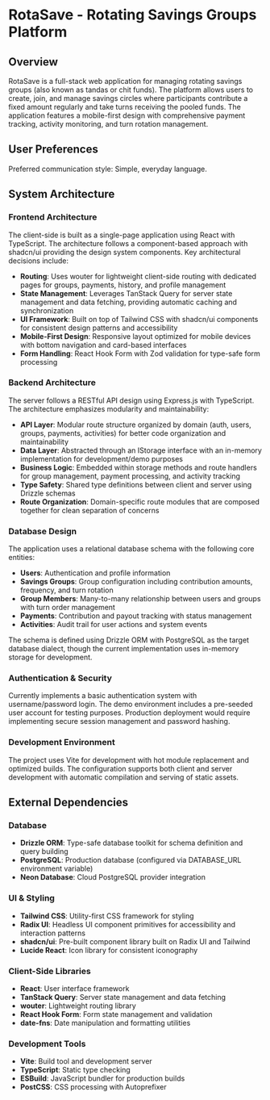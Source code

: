 # RotaSave - Rotating Savings Groups Platform

## Overview

RotaSave is a full-stack web application for managing rotating savings groups (also known as tandas or chit funds). The platform allows users to create, join, and manage savings circles where participants contribute a fixed amount regularly and take turns receiving the pooled funds. The application features a mobile-first design with comprehensive payment tracking, activity monitoring, and turn rotation management.

## User Preferences

Preferred communication style: Simple, everyday language.

## System Architecture

### Frontend Architecture
The client-side is built as a single-page application using React with TypeScript. The architecture follows a component-based approach with shadcn/ui providing the design system components. Key architectural decisions include:

- **Routing**: Uses wouter for lightweight client-side routing with dedicated pages for groups, payments, history, and profile management
- **State Management**: Leverages TanStack Query for server state management and data fetching, providing automatic caching and synchronization
- **UI Framework**: Built on top of Tailwind CSS with shadcn/ui components for consistent design patterns and accessibility
- **Mobile-First Design**: Responsive layout optimized for mobile devices with bottom navigation and card-based interfaces
- **Form Handling**: React Hook Form with Zod validation for type-safe form processing

### Backend Architecture
The server follows a RESTful API design using Express.js with TypeScript. The architecture emphasizes modularity and maintainability:

- **API Layer**: Modular route structure organized by domain (auth, users, groups, payments, activities) for better code organization and maintainability
- **Data Layer**: Abstracted through an IStorage interface with an in-memory implementation for development/demo purposes
- **Business Logic**: Embedded within storage methods and route handlers for group management, payment processing, and activity tracking
- **Type Safety**: Shared type definitions between client and server using Drizzle schemas
- **Route Organization**: Domain-specific route modules that are composed together for clean separation of concerns

### Database Design
The application uses a relational database schema with the following core entities:

- **Users**: Authentication and profile information
- **Savings Groups**: Group configuration including contribution amounts, frequency, and turn rotation
- **Group Members**: Many-to-many relationship between users and groups with turn order management
- **Payments**: Contribution and payout tracking with status management
- **Activities**: Audit trail for user actions and system events

The schema is defined using Drizzle ORM with PostgreSQL as the target database dialect, though the current implementation uses in-memory storage for development.

### Authentication & Security
Currently implements a basic authentication system with username/password login. The demo environment includes a pre-seeded user account for testing purposes. Production deployment would require implementing secure session management and password hashing.

### Development Environment
The project uses Vite for development with hot module replacement and optimized builds. The configuration supports both client and server development with automatic compilation and serving of static assets.

## External Dependencies

### Database
- **Drizzle ORM**: Type-safe database toolkit for schema definition and query building
- **PostgreSQL**: Production database (configured via DATABASE_URL environment variable)
- **Neon Database**: Cloud PostgreSQL provider integration

### UI & Styling
- **Tailwind CSS**: Utility-first CSS framework for styling
- **Radix UI**: Headless UI component primitives for accessibility and interaction patterns
- **shadcn/ui**: Pre-built component library built on Radix UI and Tailwind
- **Lucide React**: Icon library for consistent iconography

### Client-Side Libraries
- **React**: User interface framework
- **TanStack Query**: Server state management and data fetching
- **wouter**: Lightweight routing library
- **React Hook Form**: Form state management and validation
- **date-fns**: Date manipulation and formatting utilities

### Development Tools
- **Vite**: Build tool and development server
- **TypeScript**: Static type checking
- **ESBuild**: JavaScript bundler for production builds
- **PostCSS**: CSS processing with Autoprefixer